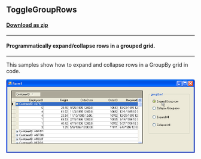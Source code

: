 ## ToggleGroupRows
#### [Download as zip](https://grapecity.github.io/DownGit/#/home?url=https://github.com/GrapeCity/ComponentOne-WinForms-Samples/tree/master/NetFramework\TrueDBGrid\VB\ToggleGroupRows)
____
#### Programmatically expand/collapse rows in a grouped grid.
____
This samples show how to expand and collapse rows in a GroupBy grid in code.

![screenshot](screenshot.PNG)

